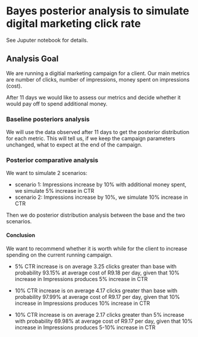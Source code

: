 # Bayes posterior analysis to simulate digital marketing click rate

See Juputer notebook for details. 

## Analysis Goal

We are running a digitial marketing campaign for a client. 
Our main metrics are number of clicks, number of impressions, money spent on impressions (cost).

After 11 days we would like to assess our metrics and decide whether it would pay off to spend additional money. 

### Baseline posteriors analysis

We will use the data observed after 11 days to get the posterior distribution for each metric. This will tell us, if we keep the campaign parameters unchanged, what to expect at the end of the campaign. 

### Posterior comparative analysis

We want to simulate 2 scenarios:
- scenario 1: Impressions increase by 10% with additional money spent, we simulate 5% increase in CTR
- scenario 2: Impressions increase by 10%, we simulate 10% increase in CTR

Then we do posterior distribution analysis between the base and the two scenarios.

#### Conclusion

We want to recommend whether it is worth while for the client to increase spending on the current running campaign. 

- 5% CTR increase is on average 3.25 clicks greater than base with probability 93.15% at average cost of R9.18 per day, given that 10% increase in Impressions produces 5% increase in CTR

- 10% CTR increase is on average 4.17 clicks greater than base with probability 97.99% at average cost of R9.17 per day, given that 10% increase in Impressions produces 10% increase in CTR

- 10% CTR increase is on average 2.17 clicks greater than 5% increase with probability 69.98% at average cost of R9.17 per day, given that 10% increase in Impressions produces 5-10% increase in CTR
